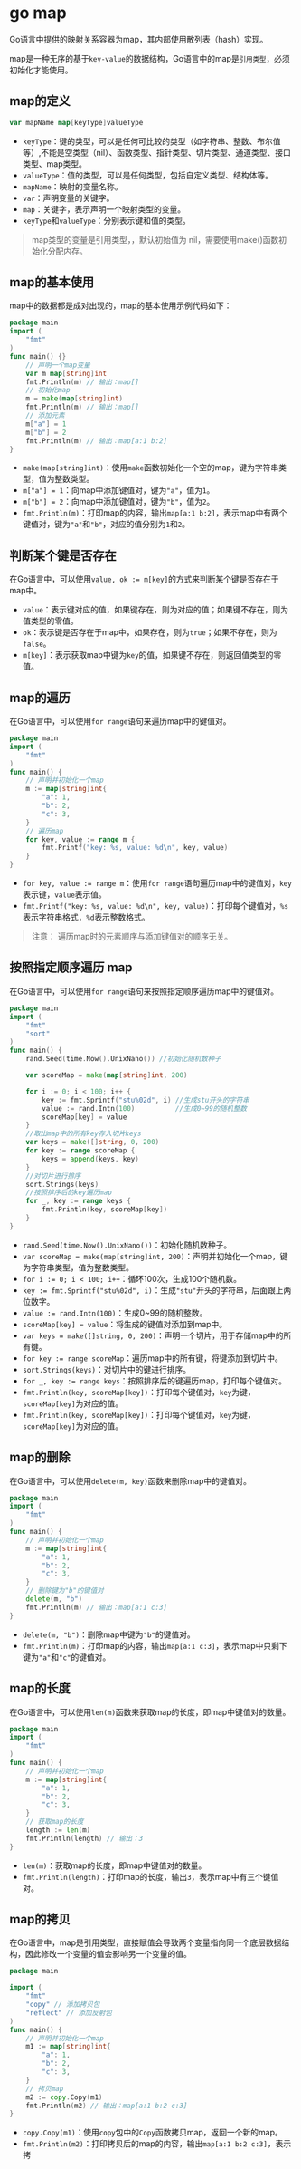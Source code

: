 # go map

Go语言中提供的映射关系容器为map，其内部使用散列表（hash）实现。

map是一种无序的基于`key-value`的数据结构，Go语言中的map是`引用类型`，必须初始化才能使用。

## map的定义

```go
var mapName map[keyType]valueType
```
- `keyType`：键的类型，可以是任何可比较的类型（如字符串、整数、布尔值等）,不能是空类型（nil）、函数类型、指针类型、切片类型、通道类型、接口类型、map类型。
- `valueType`：值的类型，可以是任何类型，包括自定义类型、结构体等。
- `mapName`：映射的变量名称。
- `var`：声明变量的关键字。
- `map`：关键字，表示声明一个映射类型的变量。
- `keyType`和`valueType`：分别表示键和值的类型。

> map类型的变量是引用类型，，默认初始值为 nil，需要使用make()函数初始化分配内存。

##  map的基本使用

map中的数据都是成对出现的，map的基本使用示例代码如下：

```go
package main
import (
    "fmt"
)
func main() {}
    // 声明一个map变量
    var m map[string]int
    fmt.Println(m) // 输出：map[]
    // 初始化map
    m = make(map[string]int)
    fmt.Println(m) // 输出：map[]
    // 添加元素
    m["a"] = 1
    m["b"] = 2
    fmt.Println(m) // 输出：map[a:1 b:2]
}
```
- `make(map[string]int)`：使用`make`函数初始化一个空的map，键为字符串类型，值为整数类型。
- `m["a"] = 1`：向map中添加键值对，键为`"a"`，值为`1`。
- `m["b"] = 2`：向map中添加键值对，键为`"b"`，值为`2`。
- `fmt.Println(m)`：打印map的内容，输出`map[a:1 b:2]`，表示map中有两个键值对，键为`"a"`和`"b"`，对应的值分别为`1`和`2`。

## 判断某个键是否存在

在Go语言中，可以使用`value, ok := m[key]`的方式来判断某个键是否存在于map中。

- `value`：表示键对应的值，如果键存在，则为对应的值；如果键不存在，则为值类型的零值。
- `ok`：表示键是否存在于map中，如果存在，则为`true`；如果不存在，则为`false`。
- `m[key]`：表示获取map中键为`key`的值，如果键不存在，则返回值类型的零值。

## map的遍历
在Go语言中，可以使用`for range`语句来遍历map中的键值对。

```go
package main
import (
    "fmt"
)
func main() {
    // 声明并初始化一个map
    m := map[string]int{
        "a": 1,
        "b": 2,
        "c": 3,
    }
    // 遍历map
    for key, value := range m {
        fmt.Printf("key: %s, value: %d\n", key, value)
    }
}
```
- `for key, value := range m`：使用`for range`语句遍历map中的键值对，`key`表示键，`value`表示值。
- `fmt.Printf("key: %s, value: %d\n", key, value)`：打印每个键值对，`%s`表示字符串格式，`%d`表示整数格式。


> 注意： 遍历map时的元素顺序与添加键值对的顺序无关。

## 按照指定顺序遍历 map
在Go语言中，可以使用`for range`语句来按照指定顺序遍历map中的键值对。

```go
package main
import (
    "fmt"
    "sort"
)
func main() {
	rand.Seed(time.Now().UnixNano()) //初始化随机数种子

	var scoreMap = make(map[string]int, 200)

	for i := 0; i < 100; i++ {
		key := fmt.Sprintf("stu%02d", i) //生成stu开头的字符串
		value := rand.Intn(100)          //生成0~99的随机整数
		scoreMap[key] = value
	}
	//取出map中的所有key存入切片keys
	var keys = make([]string, 0, 200)
	for key := range scoreMap {
		keys = append(keys, key)
	}
	//对切片进行排序
	sort.Strings(keys)
	//按照排序后的key遍历map
	for _, key := range keys {
		fmt.Println(key, scoreMap[key])
	}
}
```
- `rand.Seed(time.Now().UnixNano())`：初始化随机数种子。
- `var scoreMap = make(map[string]int, 200)`：声明并初始化一个map，键为字符串类型，值为整数类型。
- `for i := 0; i < 100; i++`：循环100次，生成100个随机数。
- `key := fmt.Sprintf("stu%02d", i)`：生成`"stu"`开头的字符串，后面跟上两位数字。
- `value := rand.Intn(100)`：生成0~99的随机整数。
- `scoreMap[key] = value`：将生成的键值对添加到map中。
- `var keys = make([]string, 0, 200)`：声明一个切片，用于存储map中的所有键。
- `for key := range scoreMap`：遍历map中的所有键，将键添加到切片中。
- `sort.Strings(keys)`：对切片中的键进行排序。
- `for _, key := range keys`：按照排序后的键遍历map，打印每个键值对。
- `fmt.Println(key, scoreMap[key])`：打印每个键值对，`key`为键，`scoreMap[key]`为对应的值。
- `fmt.Println(key, scoreMap[key])`：打印每个键值对，`key`为键，`scoreMap[key]`为对应的值。


## map的删除
在Go语言中，可以使用`delete(m, key)`函数来删除map中的键值对。

```go
package main
import (
    "fmt"
)
func main() {
    // 声明并初始化一个map
    m := map[string]int{
        "a": 1,
        "b": 2,
        "c": 3,
    }
    // 删除键为"b"的键值对
    delete(m, "b")
    fmt.Println(m) // 输出：map[a:1 c:3]
}
```
- `delete(m, "b")`：删除map中键为`"b"`的键值对。
- `fmt.Println(m)`：打印map的内容，输出`map[a:1 c:3]`，表示map中只剩下键为`"a"`和`"c"`的键值对。


## map的长度
在Go语言中，可以使用`len(m)`函数来获取map的长度，即map中键值对的数量。

```go
package main
import (
    "fmt"
)
func main() {
    // 声明并初始化一个map
    m := map[string]int{
        "a": 1,
        "b": 2,
        "c": 3,
    }
    // 获取map的长度
    length := len(m)
    fmt.Println(length) // 输出：3
}
```
- `len(m)`：获取map的长度，即map中键值对的数量。
- `fmt.Println(length)`：打印map的长度，输出`3`，表示map中有三个键值对。
  
## map的拷贝
在Go语言中，map是引用类型，直接赋值会导致两个变量指向同一个底层数据结构，因此修改一个变量的值会影响另一个变量的值。

```go
package main

import (
    "fmt"
    "copy" // 添加拷贝包
    "reflect" // 添加反射包 
)
func main() {
    // 声明并初始化一个map
    m1 := map[string]int{
        "a": 1,
        "b": 2,
        "c": 3,
    }
    // 拷贝map
    m2 := copy.Copy(m1)
    fmt.Println(m2) // 输出：map[a:1 b:2 c:3]
}
```
- `copy.Copy(m1)`：使用`copy`包中的`Copy`函数拷贝map，返回一个新的map。
- `fmt.Println(m2)`：打印拷贝后的map的内容，输出`map[a:1 b:2 c:3]`，表示拷

